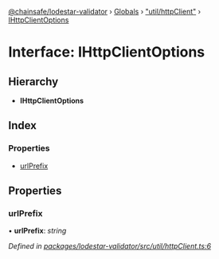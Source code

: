 [@chainsafe/lodestar-validator](../README.md) › [Globals](../globals.md) › ["util/httpClient"](../modules/_util_httpclient_.md) › [IHttpClientOptions](_util_httpclient_.ihttpclientoptions.md)

# Interface: IHttpClientOptions

## Hierarchy

* **IHttpClientOptions**

## Index

### Properties

* [urlPrefix](_util_httpclient_.ihttpclientoptions.md#urlprefix)

## Properties

###  urlPrefix

• **urlPrefix**: *string*

*Defined in [packages/lodestar-validator/src/util/httpClient.ts:6](https://github.com/ChainSafe/lodestar/blob/3dee406/packages/lodestar-validator/src/util/httpClient.ts#L6)*
